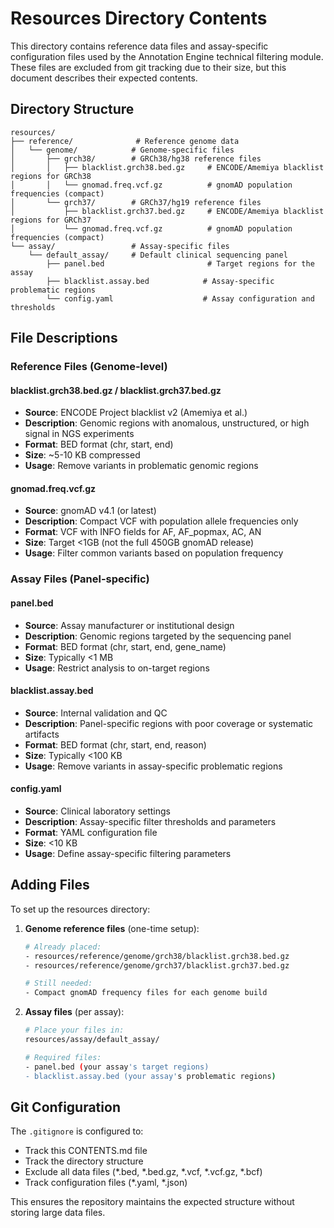 # Resources Directory Contents

This directory contains reference data files and assay-specific configuration files used by the Annotation Engine technical filtering module. These files are excluded from git tracking due to their size, but this document describes their expected contents.

## Directory Structure

```
resources/
├── reference/              # Reference genome data
│   └── genome/            # Genome-specific files
│       ├── grch38/        # GRCh38/hg38 reference files
│       │   ├── blacklist.grch38.bed.gz     # ENCODE/Amemiya blacklist regions for GRCh38
│       │   └── gnomad.freq.vcf.gz          # gnomAD population frequencies (compact)
│       └── grch37/        # GRCh37/hg19 reference files
│           ├── blacklist.grch37.bed.gz     # ENCODE/Amemiya blacklist regions for GRCh37
│           └── gnomad.freq.vcf.gz          # gnomAD population frequencies (compact)
└── assay/                 # Assay-specific files
    └── default_assay/     # Default clinical sequencing panel
        ├── panel.bed                       # Target regions for the assay
        ├── blacklist.assay.bed            # Assay-specific problematic regions
        └── config.yaml                    # Assay configuration and thresholds
```

## File Descriptions

### Reference Files (Genome-level)

#### blacklist.grch38.bed.gz / blacklist.grch37.bed.gz
- **Source**: ENCODE Project blacklist v2 (Amemiya et al.)
- **Description**: Genomic regions with anomalous, unstructured, or high signal in NGS experiments
- **Format**: BED format (chr, start, end)
- **Size**: ~5-10 KB compressed
- **Usage**: Remove variants in problematic genomic regions

#### gnomad.freq.vcf.gz
- **Source**: gnomAD v4.1 (or latest)
- **Description**: Compact VCF with population allele frequencies only
- **Format**: VCF with INFO fields for AF, AF_popmax, AC, AN
- **Size**: Target <1GB (not the full 450GB gnomAD release)
- **Usage**: Filter common variants based on population frequency

### Assay Files (Panel-specific)

#### panel.bed
- **Source**: Assay manufacturer or institutional design
- **Description**: Genomic regions targeted by the sequencing panel
- **Format**: BED format (chr, start, end, gene_name)
- **Size**: Typically <1 MB
- **Usage**: Restrict analysis to on-target regions

#### blacklist.assay.bed
- **Source**: Internal validation and QC
- **Description**: Panel-specific regions with poor coverage or systematic artifacts
- **Format**: BED format (chr, start, end, reason)
- **Size**: Typically <100 KB
- **Usage**: Remove variants in assay-specific problematic regions

#### config.yaml
- **Source**: Clinical laboratory settings
- **Description**: Assay-specific filter thresholds and parameters
- **Format**: YAML configuration file
- **Size**: <10 KB
- **Usage**: Define assay-specific filtering parameters

## Adding Files

To set up the resources directory:

1. **Genome reference files** (one-time setup):
   ```bash
   # Already placed:
   - resources/reference/genome/grch38/blacklist.grch38.bed.gz
   - resources/reference/genome/grch37/blacklist.grch37.bed.gz
   
   # Still needed:
   - Compact gnomAD frequency files for each genome build
   ```

2. **Assay files** (per assay):
   ```bash
   # Place your files in:
   resources/assay/default_assay/
   
   # Required files:
   - panel.bed (your assay's target regions)
   - blacklist.assay.bed (your assay's problematic regions)
   ```

## Git Configuration

The `.gitignore` is configured to:
- Track this CONTENTS.md file
- Track the directory structure
- Exclude all data files (*.bed, *.bed.gz, *.vcf, *.vcf.gz, *.bcf)
- Track configuration files (*.yaml, *.json)

This ensures the repository maintains the expected structure without storing large data files.